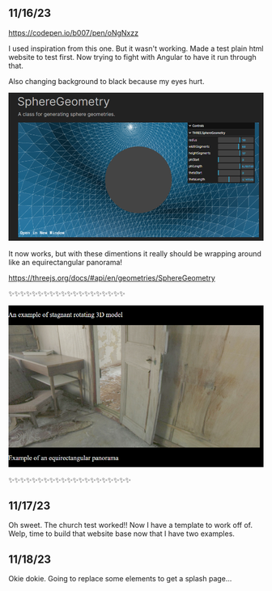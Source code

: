 ## 11/16/23

https://codepen.io/b007/pen/oNgNxzz

I used inspiration from this one. But it wasn't working. Made a test plain html website to test first. Now trying to fight with Angular to have it run through that.

Also changing background to black because my eyes hurt.

![Alt text](image.png)

It now works, but with these dimentions it really should be wrapping around like an equirectangular panorama!

https://threejs.org/docs/#api/en/geometries/SphereGeometry

✨✨✨✨✨✨✨✨✨✨✨✨✨✨✨✨✨✨✨✨

![Alt text](image-1.png)

✨✨✨✨✨✨✨✨✨✨✨✨✨✨✨✨✨✨✨✨✨

## 11/17/23

Oh sweet. The church test worked!! Now I have a template to work off of. Welp, time to build that website base now that I have two examples.

## 11/18/23

Okie dokie. Going to replace some elements to get a splash page...